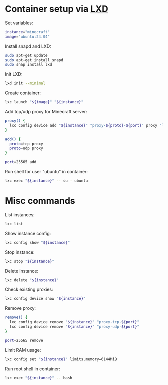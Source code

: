 <!--
  Copyright 2024 Oakdeer project contributors

  Licensed under the Apache License, Version 2.0 (the "License");
  you may not use this file except in compliance with the License.
  You may obtain a copy of the License at

      http://www.apache.org/licenses/LICENSE-2.0

  Unless required by applicable law or agreed to in writing, software
  distributed under the License is distributed on an "AS IS" BASIS,
  WITHOUT WARRANTIES OR CONDITIONS OF ANY KIND, either express or implied.
  See the License for the specific language governing permissions and
  limitations under the License.
-->

# Container setup via [LXD](https://canonical.com/lxd)

Set variables:

```sh
instance="minecraft"
image="ubuntu:24.04"
```

Install snapd and LXD:

```sh
sudo apt-get update
sudo apt-get install snapd
sudo snap install lxd
```

Init LXD:

```sh
lxd init --minimal
```

Create container:

```sh
lxc launch "${image}" "${instance}"
```

Add tcp/udp proxy for Minecraft server:

```sh
proxy() {
  lxc config device add "${instance}" "proxy-${proto}-${port}" proxy "listen=${proto}:0.0.0.0:${port}" "connect=${proto}:127.0.0.1:${port}"
}

add() {
  proto=tcp proxy
  proto=udp proxy
}

port=25565 add
```

Run shell for user "ubuntu" in container:

```sh
lxc exec "${instance}" -- su - ubuntu
```

# Misc commands

List instances:

```sh
lxc list
```

Show instance config:

```sh
lxc config show "${instance}"
```

Stop instance:

```sh
lxc stop "${instance}"
```

Delete instance:

```sh
lxc delete "${instance}"
```

Check existing proxies:

```sh
lxc config device show "${instance}"
```

Remove proxy:

```sh
remove() {
  lxc config device remove "${instance}" "proxy-tcp-${port}"
  lxc config device remove "${instance}" "proxy-udp-${port}"
}

port=25565 remove
```

Limit RAM usage:

```sh
lxc config set "${instance}" limits.memory=6144MiB
```

Run root shell in container:

```sh
lxc exec "${instance}" -- bash
```
